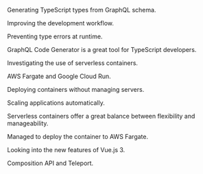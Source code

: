 Generating TypeScript types from GraphQL schema.

Improving the development workflow.

Preventing type errors at runtime.

GraphQL Code Generator is a great tool for TypeScript developers.

Investigating the use of serverless containers.

AWS Fargate and Google Cloud Run.

Deploying containers without managing servers.

Scaling applications automatically.

Serverless containers offer a great balance between flexibility and manageability.

Managed to deploy the container to AWS Fargate.

Looking into the new features of Vue.js 3.

Composition API and Teleport.